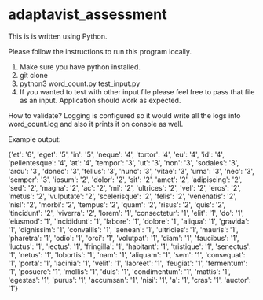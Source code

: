 # adaptavist_assessment
This is is written using Python. 

Please follow the instructions to run this program locally.

  1. Make sure you have python installed.
  2. git clone
  3. python3 word_count.py test_input.py
  4. If you wanted to test with other input file please feel free to pass that file as an input. Application should work as expected.


How to validate?
Logging is configured so it would write all the logs into word_count.log and also it prints it on console as well.

Example output:


{'et': '6', 'eget': '5', 'in': '5', 'neque': '4', 'tortor': '4', 'eu': '4', 'id': '4', 'pellentesque': '4', 'at': '4', 'tempor': '3', 'ut': '3', 'non': '3', 'sodales': '3', 'arcu': '3', 'donec': '3', 'tellus': '3', 'nunc': '3', 'vitae': '3', 'urna': '3', 'nec': '3', 'semper': '3', 'ipsum': '2', 'dolor': '2', 'sit': '2', 'amet': '2', 'adipiscing': '2', 'sed': '2', 'magna': '2', 'ac': '2', 'mi': '2', 'ultrices': '2', 'vel': '2', 'eros': '2', 'metus': '2', 'vulputate': '2', 'scelerisque': '2', 'felis': '2', 'venenatis': '2', 'nisl': '2', 'morbi': '2', 'tempus': '2', 'quam': '2', 'risus': '2', 'quis': '2', 'tincidunt': '2', 'viverra': '2', 'lorem': '1', 'consectetur': '1', 'elit': '1', 'do': '1', 'eiusmod': '1', 'incididunt': '1', 'labore': '1', 'dolore': '1', 'aliqua': '1', 'gravida': '1', 'dignissim': '1', 'convallis': '1', 'aenean': '1', 'ultricies': '1', 'mauris': '1', 'pharetra': '1', 'odio': '1', 'orci': '1', 'volutpat': '1', 'diam': '1', 'faucibus': '1', 'luctus': '1', 'lectus': '1', 'fringilla': '1', 'habitant': '1', 'tristique': '1', 'senectus': '1', 'netus': '1', 'lobortis': '1', 'nam': '1', 'aliquam': '1', 'sem': '1', 'consequat': '1', 'porta': '1', 'lacinia': '1', 'velit': '1', 'laoreet': '1', 'feugiat': '1', 'fermentum': '1', 'posuere': '1', 'mollis': '1', 'duis': '1', 'condimentum': '1', 'mattis': '1', 'egestas': '1', 'purus': '1', 'accumsan': '1', 'nisi': '1', 'a': '1', 'cras': '1', 'auctor': '1'}
